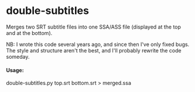 # double-subtitles
Merges two SRT subtitle files into one SSA/ASS file (displayed at the top and at the bottom).

NB: I wrote this code several years ago, and since then I've only fixed bugs. The style and structure aren't the best, and I'll probably rewrite the code someday.

#### Usage:
double-subtitles.py top.srt bottom.srt > merged.ssa
